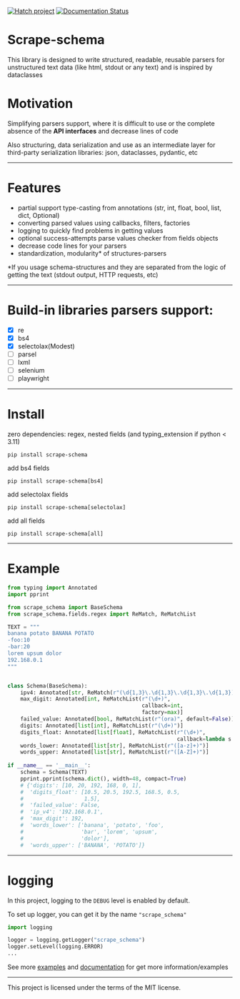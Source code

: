 [![Hatch project](https://img.shields.io/badge/%F0%9F%A5%9A-Hatch-4051b5.svg)](https://github.com/pypa/hatch)
[![Documentation Status](https://readthedocs.org/projects/scrape-schema/badge/?version=latest)](https://scrape-schema.readthedocs.io/en/latest/?badge=latest)
# Scrape-schema
This library is designed to write structured, readable, 
reusable parsers for unstructured text data (like html, stdout or any text) and
is inspired by dataclasses

# Motivation
Simplifying parsers support, where it is difficult to use 
or the complete absence of the **API interfaces** and decrease lines of code

Also structuring, data serialization and use as an intermediate layer 
for third-party serialization libraries: json, dataclasses, pydantic, etc

_____
# Features
* partial support type-casting from annotations (str, int, float, bool, list, dict, Optional)
* converting parsed values using callbacks, filters, factories
* logging to quickly find problems in getting values
* optional success-attempts parse values checker from fields objects
* decrease code lines for your parsers
* standardization, modularity* of structures-parsers

*If you usage schema-structures and they are separated from the logic of getting the text
(stdout output, HTTP requests, etc)
____
# Build-in libraries parsers support:
- [x] re
- [x] bs4
- [x] selectolax(Modest)
- [ ] parsel
- [ ] lxml
- [ ] selenium
- [ ] playwright
____
# Install

zero dependencies: regex, nested fields (and typing_extension if python < 3.11)
```shell
pip install scrape-schema
```

add bs4 fields
```shell
pip install scrape-schema[bs4]
```

add selectolax fields
```shell
pip install scrape-schema[selectolax]
```

add all fields
```shell
pip install scrape-schema[all]
```
____
# Example
```python
from typing import Annotated
import pprint

from scrape_schema import BaseSchema
from scrape_schema.fields.regex import ReMatch, ReMatchList

TEXT = """
banana potato BANANA POTATO
-foo:10
-bar:20
lorem upsum dolor
192.168.0.1
"""


class Schema(BaseSchema):
    ipv4: Annotated[str, ReMatch(r"(\d{1,3}\.\d{1,3}\.\d{1,3}\.\d{1,3})")]
    max_digit: Annotated[int, ReMatchList(r"(\d+)",
                                          callback=int,                                      
                                          factory=max)]
    failed_value: Annotated[bool, ReMatchList(r"(ora)", default=False)]
    digits: Annotated[list[int], ReMatchList(r"(\d+)")]
    digits_float: Annotated[list[float], ReMatchList(r"(\d+)", 
                                                     callback=lambda s: f"{s}.5")]
    words_lower: Annotated[list[str], ReMatchList(r"([a-z]+)")]
    words_upper: Annotated[list[str], ReMatchList(r"([A-Z]+)")]
    
if __name__ == '__main__':
    schema = Schema(TEXT)
    pprint.pprint(schema.dict(), width=48, compact=True)
    # {'digits': [10, 20, 192, 168, 0, 1],
    #  'digits_float': [10.5, 20.5, 192.5, 168.5, 0.5,
    #                   1.5],
    #  'failed_value': False,
    #  'ip_v4': '192.168.0.1',
    #  'max_digit': 192,
    #  'words_lower': ['banana', 'potato', 'foo',
    #                  'bar', 'lorem', 'upsum',
    #                  'dolor'],
    #  'words_upper': ['BANANA', 'POTATO']}
```

_____
# logging
In this project, logging to the `DEBUG` level is enabled by default. 

To set up logger, you can get it by the name `"scrape_schema"`
```python
import logging

logger = logging.getLogger("scrape_schema")
logger.setLevel(logging.ERROR)
...
```

See more [examples](examples) and [documentation](https://scrape-schema.readthedocs.io/en/latest/) 
for get more information/examples
____
This project is licensed under the terms of the MIT license.
